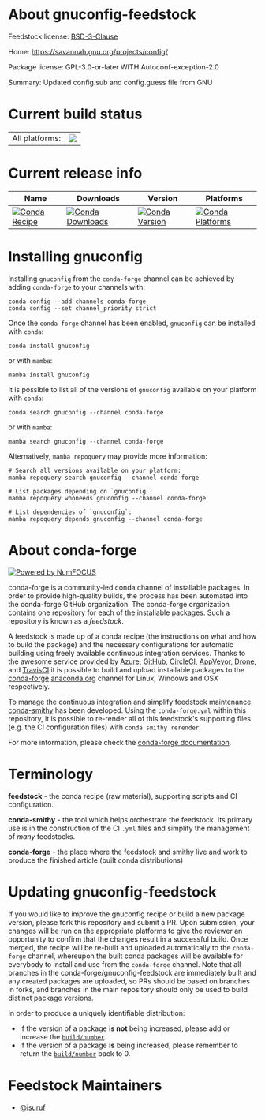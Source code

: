 About gnuconfig-feedstock
=========================

Feedstock license: [BSD-3-Clause](https://github.com/conda-forge/gnuconfig-feedstock/blob/main/LICENSE.txt)

Home: https://savannah.gnu.org/projects/config/

Package license: GPL-3.0-or-later WITH Autoconf-exception-2.0

Summary: Updated config.sub and config.guess file from GNU

Current build status
====================


<table><tr><td>All platforms:</td>
    <td>
      <a href="https://dev.azure.com/conda-forge/feedstock-builds/_build/latest?definitionId=11174&branchName=main">
        <img src="https://dev.azure.com/conda-forge/feedstock-builds/_apis/build/status/gnuconfig-feedstock?branchName=main">
      </a>
    </td>
  </tr>
</table>

Current release info
====================

| Name | Downloads | Version | Platforms |
| --- | --- | --- | --- |
| [![Conda Recipe](https://img.shields.io/badge/recipe-gnuconfig-green.svg)](https://anaconda.org/conda-forge/gnuconfig) | [![Conda Downloads](https://img.shields.io/conda/dn/conda-forge/gnuconfig.svg)](https://anaconda.org/conda-forge/gnuconfig) | [![Conda Version](https://img.shields.io/conda/vn/conda-forge/gnuconfig.svg)](https://anaconda.org/conda-forge/gnuconfig) | [![Conda Platforms](https://img.shields.io/conda/pn/conda-forge/gnuconfig.svg)](https://anaconda.org/conda-forge/gnuconfig) |

Installing gnuconfig
====================

Installing `gnuconfig` from the `conda-forge` channel can be achieved by adding `conda-forge` to your channels with:

```
conda config --add channels conda-forge
conda config --set channel_priority strict
```

Once the `conda-forge` channel has been enabled, `gnuconfig` can be installed with `conda`:

```
conda install gnuconfig
```

or with `mamba`:

```
mamba install gnuconfig
```

It is possible to list all of the versions of `gnuconfig` available on your platform with `conda`:

```
conda search gnuconfig --channel conda-forge
```

or with `mamba`:

```
mamba search gnuconfig --channel conda-forge
```

Alternatively, `mamba repoquery` may provide more information:

```
# Search all versions available on your platform:
mamba repoquery search gnuconfig --channel conda-forge

# List packages depending on `gnuconfig`:
mamba repoquery whoneeds gnuconfig --channel conda-forge

# List dependencies of `gnuconfig`:
mamba repoquery depends gnuconfig --channel conda-forge
```


About conda-forge
=================

[![Powered by
NumFOCUS](https://img.shields.io/badge/powered%20by-NumFOCUS-orange.svg?style=flat&colorA=E1523D&colorB=007D8A)](https://numfocus.org)

conda-forge is a community-led conda channel of installable packages.
In order to provide high-quality builds, the process has been automated into the
conda-forge GitHub organization. The conda-forge organization contains one repository
for each of the installable packages. Such a repository is known as a *feedstock*.

A feedstock is made up of a conda recipe (the instructions on what and how to build
the package) and the necessary configurations for automatic building using freely
available continuous integration services. Thanks to the awesome service provided by
[Azure](https://azure.microsoft.com/en-us/services/devops/), [GitHub](https://github.com/),
[CircleCI](https://circleci.com/), [AppVeyor](https://www.appveyor.com/),
[Drone](https://cloud.drone.io/welcome), and [TravisCI](https://travis-ci.com/)
it is possible to build and upload installable packages to the
[conda-forge](https://anaconda.org/conda-forge) [anaconda.org](https://anaconda.org/)
channel for Linux, Windows and OSX respectively.

To manage the continuous integration and simplify feedstock maintenance,
[conda-smithy](https://github.com/conda-forge/conda-smithy) has been developed.
Using the ``conda-forge.yml`` within this repository, it is possible to re-render all of
this feedstock's supporting files (e.g. the CI configuration files) with ``conda smithy rerender``.

For more information, please check the [conda-forge documentation](https://conda-forge.org/docs/).

Terminology
===========

**feedstock** - the conda recipe (raw material), supporting scripts and CI configuration.

**conda-smithy** - the tool which helps orchestrate the feedstock.
                   Its primary use is in the construction of the CI ``.yml`` files
                   and simplify the management of *many* feedstocks.

**conda-forge** - the place where the feedstock and smithy live and work to
                  produce the finished article (built conda distributions)


Updating gnuconfig-feedstock
============================

If you would like to improve the gnuconfig recipe or build a new
package version, please fork this repository and submit a PR. Upon submission,
your changes will be run on the appropriate platforms to give the reviewer an
opportunity to confirm that the changes result in a successful build. Once
merged, the recipe will be re-built and uploaded automatically to the
`conda-forge` channel, whereupon the built conda packages will be available for
everybody to install and use from the `conda-forge` channel.
Note that all branches in the conda-forge/gnuconfig-feedstock are
immediately built and any created packages are uploaded, so PRs should be based
on branches in forks, and branches in the main repository should only be used to
build distinct package versions.

In order to produce a uniquely identifiable distribution:
 * If the version of a package **is not** being increased, please add or increase
   the [``build/number``](https://docs.conda.io/projects/conda-build/en/latest/resources/define-metadata.html#build-number-and-string).
 * If the version of a package **is** being increased, please remember to return
   the [``build/number``](https://docs.conda.io/projects/conda-build/en/latest/resources/define-metadata.html#build-number-and-string)
   back to 0.

Feedstock Maintainers
=====================

* [@isuruf](https://github.com/isuruf/)

